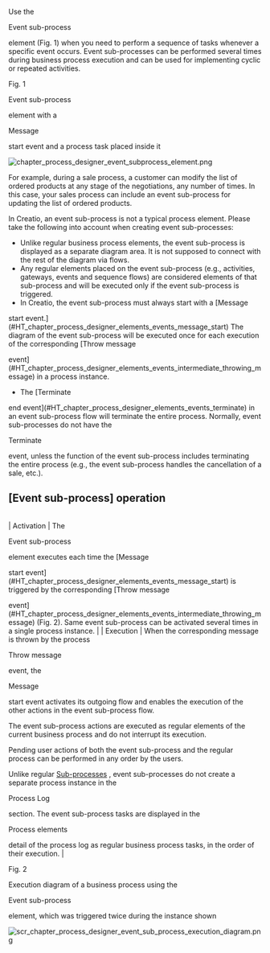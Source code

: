 


 Use the
 
 Event sub-process
 
 element (Fig. 1) when you need to perform a sequence of tasks whenever a specific event occurs. Event sub-processes can be performed several times during business process execution and can be used for implementing cyclic or repeated activities.
 




 Fig. 1
 

 Event sub-process
 
 element with a
 
 Message
 
 start event and a process task placed inside it
 





![chapter_process_designer_event_subprocess_element.png](https://academy.creatio.com/docs/sites/en/files/documentation/user/en/bpms/BPMonlineHelp/chapter_process_designer/chapter_process_designer_event_subprocess_element.png)



 For example, during a sale process, a customer can modify the list of ordered products at any stage of the negotiations, any number of times. In this case, your sales process can include an event sub-process for updating the list of ordered products.
 



 In Creatio, an event sub-process is not a typical process element. Please take the following into account when creating event sub-processes:
 


* Unlike regular business process elements, the event sub-process is displayed as a separate diagram area. It is not supposed to connect with the rest of the diagram via flows.
* Any regular elements placed on the event sub-process (e.g., activities, gateways, events and sequence flows) are considered elements of that sub-process and will be executed only if the event sub-process is triggered.
* In Creatio, the event sub-process must always start with a
 [Message
 
 start event.](#HT_chapter_process_designer_elements_events_message_start) 
 The diagram of the event sub-process will be executed once for each execution of the corresponding
 [Throw message
 
 event](#HT_chapter_process_designer_elements_events_intermediate_throwing_message) 
 in a process instance.
* The
 [Terminate
 
 end event](#HT_chapter_process_designer_elements_events_terminate) 
 in an event sub-process flow will terminate the entire process. Normally, event sub-processes do not have the
 
 Terminate
 
 event, unless the function of the event sub-process includes terminating the entire process (e.g., the event sub-process handles the cancellation of a sale, etc.).



 [Event sub-process] operation
-------------------------------





|  |  |
| --- | --- |
| 
 Activation
  | 
 The
 
 Event sub-process
 
 element executes each time the
 [Message
 
 start event](#HT_chapter_process_designer_elements_events_message_start) 
 is triggered by the corresponding
 [Throw message
 
 event](#HT_chapter_process_designer_elements_events_intermediate_throwing_message) 
 (Fig. 2). Same event sub-process can be activated several times in a single process instance.
  |
| 
 Execution
  | 
 When the corresponding message is thrown by the process
 
 Throw message
 
 event, the
 
 Message
 
 start event activates its outgoing flow and enables the execution of the other actions in the event sub-process flow.
 

 The event sub-process actions are executed as regular elements of the current business process and do not interrupt its execution.
 

 Pending user actions of both the event sub-process and the regular process can be performed in any order by the users.
 

 Unlike regular
 [Sub-processes](#HT_chapter_process_designer_elements_sub_process) 
 , event sub-processes do not create a separate process instance in the
 
 Process Log
 
 section. The event sub-process tasks are displayed in the
 
 Process elements
 
 detail of the process log as regular business process tasks, in the order of their execution.
  |





 Fig. 2
 
 Execution diagram of a business process using the
 
 Event sub-process
 
 element, which was triggered twice during the instance shown
 





![scr_chapter_process_designer_event_sub_process_execution_diagram.png](https://academy.creatio.com/docs/sites/en/files/documentation/user/en/bpms/BPMonlineHelp/chapter_process_designer/scr_chapter_process_designer_event_sub_process_execution_diagram.png)




